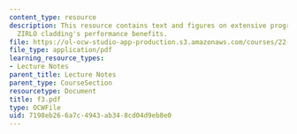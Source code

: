 ```yaml
---
content_type: resource
description: This resource contains text and figures on extensive programs demonstrate
  ZIRLO cladding's performance benefits.
file: https://ol-ocw-studio-app-production.s3.amazonaws.com/courses/22-314j-structural-mechanics-in-nuclear-power-technology-fall-2006/7198eb266a7c4943ab348cd04d9eb8e0_f3.pdf
file_type: application/pdf
learning_resource_types:
- Lecture Notes
parent_title: Lecture Notes
parent_type: CourseSection
resourcetype: Document
title: f3.pdf
type: OCWFile
uid: 7198eb26-6a7c-4943-ab34-8cd04d9eb8e0
---
```

